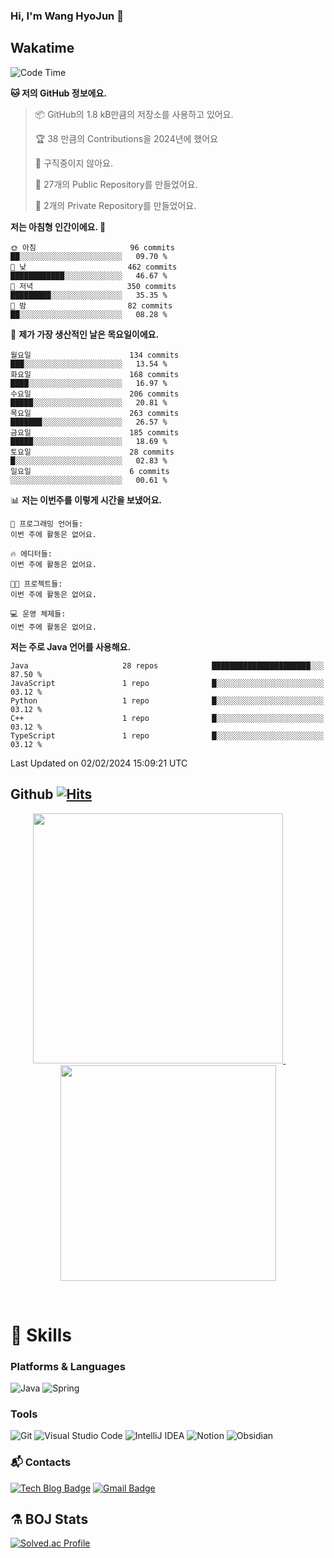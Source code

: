 ### Hi, I'm Wang HyoJun 👋

## Wakatime
<!--START_SECTION:waka-->
![Code Time](http://img.shields.io/badge/Code%20Time-157%20hrs%2054%20mins-blue)

**🐱 저의 GitHub 정보에요.** 

> 📦 GitHub의 1.8 kB만큼의 저장소를 사용하고 있어요. 
 > 
> 🏆 38 만큼의 Contributions을 2024년에 했어요
 > 
> 🚫 구직중이지 않아요.
 > 
> 📜 27개의 Public Repository를 만들었어요. 
 > 
> 🔑 2개의 Private Repository를 만들었어요. 
 > 
**저는 아침형 인간이에요. 🐤** 

```text
🌞 아침                     96 commits          ██░░░░░░░░░░░░░░░░░░░░░░░   09.70 % 
🌆 낮　                     462 commits         ████████████░░░░░░░░░░░░░   46.67 % 
🌃 저녁                     350 commits         █████████░░░░░░░░░░░░░░░░   35.35 % 
🌙 밤　                     82 commits          ██░░░░░░░░░░░░░░░░░░░░░░░   08.28 % 
```
📅 **제가 가장 생산적인 날은 목요일이에요.** 

```text
월요일                      134 commits         ███░░░░░░░░░░░░░░░░░░░░░░   13.54 % 
화요일                      168 commits         ████░░░░░░░░░░░░░░░░░░░░░   16.97 % 
수요일                      206 commits         █████░░░░░░░░░░░░░░░░░░░░   20.81 % 
목요일                      263 commits         ███████░░░░░░░░░░░░░░░░░░   26.57 % 
금요일                      185 commits         █████░░░░░░░░░░░░░░░░░░░░   18.69 % 
토요일                      28 commits          █░░░░░░░░░░░░░░░░░░░░░░░░   02.83 % 
일요일                      6 commits           ░░░░░░░░░░░░░░░░░░░░░░░░░   00.61 % 
```


📊 **저는 이번주를 이렇게 시간을 보냈어요.** 

```text
💬 프로그래밍 언어들: 
이번 주에 활동은 없어요.

🔥 에디터들: 
이번 주에 활동은 없어요.

🐱‍💻 프로젝트들: 
이번 주에 활동은 없어요.

💻 운영 체제들: 
이번 주에 활동은 없어요.
```

**저는 주로 Java 언어를 사용해요.** 

```text
Java                     28 repos            ██████████████████████░░░   87.50 % 
JavaScript               1 repo              █░░░░░░░░░░░░░░░░░░░░░░░░   03.12 % 
Python                   1 repo              █░░░░░░░░░░░░░░░░░░░░░░░░   03.12 % 
C++                      1 repo              █░░░░░░░░░░░░░░░░░░░░░░░░   03.12 % 
TypeScript               1 repo              █░░░░░░░░░░░░░░░░░░░░░░░░   03.12 % 
```




 Last Updated on 02/02/2024 15:09:21 UTC
<!--END_SECTION:waka-->

## Github [![Hits](https://hits.seeyoufarm.com/api/count/incr/badge.svg?url=https%3A%2F%2Fgithub.com%2Fgywns0417%2Fhit-counter&count_bg=%239AEB68&title_bg=%23B1D1F7&icon=&icon_color=%23E7E7E7&title=hits&edge_flat=false)](https://hits.seeyoufarm.com)

<p align="center">
  <a href="https://github.com/gywns0417">
    <img src="https://github-readme-stats.vercel.app/api?username=gywns0417&show_icons=true&theme=catppuccin_latte" width="400" style="max-width:100%;" />
  </a>
  &nbsp;
  &nbsp;
  &nbsp;
  &nbsp;
  <a href="https://github.com/gywns0417">
    <img src="https://github-readme-stats.vercel.app/api/top-langs/?username=gywns0417&layout=compact&show_icons=true&show_owner=true&theme=nord" width="345" style="max-width:100%;"/>
  </a>
</p>

<br>

# 💪 Skills
### Platforms & Languages
![Java](https://img.shields.io/badge/Java-007396.svg?&style=for-the-badge&logo=Java&logoColor=white)
![Spring](https://img.shields.io/badge/Spring-6DB33F.svg?&style=for-the-badge&logo=Spring&logoColor=white)

### Tools
![Git](https://img.shields.io/badge/Git-F05032.svg?&style=for-the-badge&logo=Git&logoColor=white)
![Visual Studio Code](https://img.shields.io/badge/Visual%20Studio%20Code-007ACC.svg?&style=for-the-badge&logo=Visual%20Studio%20Code&logoColor=white)
![IntelliJ IDEA](https://img.shields.io/badge/IntelliJ%20IDEA-000000.svg?&style=for-the-badge&logo=IntelliJ%20IDEA&logoColor=white)
![Notion](https://img.shields.io/badge/Notion-000000.svg?&style=for-the-badge&logo=Notion&logoColor=white)
![Obsidian](https://img.shields.io/badge/Obsidian-7C3AED.svg?&style=for-the-badge&logo=Obsidian&logoColor=white)


### :mailbox_with_mail: Contacts
[![Tech Blog Badge](http://img.shields.io/badge/-Tech%20blog-black?style=flat-square&logo=github&link=https://king-dev.tistory.com/)](https://king.tistory.com/)
[![Gmail Badge](https://img.shields.io/badge/Gmail-d14836?style=flat-square&logo=Gmail&logoColor=white&link=mailto:gywns0417@gmail.com)](mailto:gywns0417@gmail.com)

## ⚗️ BOJ Stats

[![Solved.ac Profile](http://mazassumnida.wtf/api/v2/generate_badge?boj=gywns0417)](https://solved.ac/gywns0417/)
